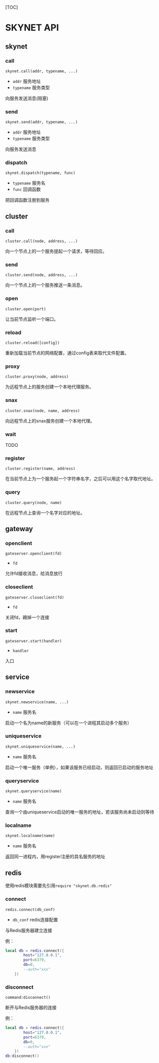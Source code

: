 [TOC]

# SKYNET API



## skynet

### call

`skynet.call(addr, typename, ...)`

- `addr` 服务地址
- `typename` 服务类型

向服务发送消息(阻塞)

### send

`skynet.send(addr, typename, ...)`

- `addr` 服务地址
- `typename` 服务类型

向服务发送消息

### dispatch

`skynet.dispatch(typename, func)`

- `typename` 服务名
- `func` 回调函数

把回调函数注册到服务



## cluster

### call

`cluster.call(node, address, ...)` 

向一个节点上的一个服务提起一个请求，等待回应。

### send

`cluster.send(node, address, ...)`

向一个节点上的一个服务推送一条消息。

### open

`cluster.open(port)` 

让当前节点监听一个端口。

### reload

`cluster.reload([config])` 

重新加载当前节点的网络配置，通过config表来取代文件配置。

### proxy

`cluster.proxy(node, address)` 

为远程节点上的服务创建一个本地代理服务。

### snax

`cluster.snax(node, name, address)` 

向远程节点上的snax服务创建一个本地代理。

### wait

TODO

### register

`cluster.register(name, address)` 

在当前节点上为一个服务起一个字符串名字，之后可以用这个名字取代地址。

### query

`cluster.query(node, name)` 

在远程节点上查询一个名字对应的地址。



## gateway

### openclient

`gateserver.openclient(fd)`

- `fd`

允许fd接收消息，给消息放行

### closeclient

`gateserver.closeclient(fd)`

- `fd`

关闭fd，踢掉一个连接

### start

`gateserver.start(handler)`

- `handler`

入口



## service

### newservice

`skynet.newservice(name, ...)`

- `name` 服务名

启动一个名为name的新服务（可以在一个进程其启动多个服务）

### uniqueservice

`skynet.uniqueservice(name, ...)`

- `name` 服务名

启动一个唯一服务（单例），如果该服务已经启动，则返回已启动的服务地址

### queryservice

`skynet.queryservice(name)`

- `name` 服务名

查询一个由uniqueservice启动的唯一服务的地址，若该服务尚未启动则等待

### localname

`skynet.localname(name)`

- `name` 服务名

返回同一进程内，用register注册的具名服务的地址



## redis

使用redis模块需要先引用`require "skynet.db.redis"`

### connect

`redis.connect(db_conf)`

- `db_conf` redis连接配置

与Redis服务器建立连接

例：

```lua
local db = redis.connect({
        host="127.0.0.1",
        port=6379,
        db=0,
        --auth="xxx"
    })
```

### disconnect

`command:disconnect()`

断开与Redis服务器的连接

例：

```lua
local db = redis.connect({
        host="127.0.0.1",
        port=6379,
        db=0,
        --auth="xxx"
    })
db:disconnect()
```





  
